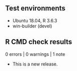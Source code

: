 

## Test environments

* Ubuntu 18.04, R 3.6.3
* win-builder (devel)

## R CMD check results

0 errors | 0 warnings | 1 note

* This is a new release.
